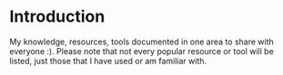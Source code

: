 # Introduction

My knowledge, resources, tools documented in one area to share with everyone :\). Please note that not every popular resource or tool will be listed, just those that I have used or am familiar with.

